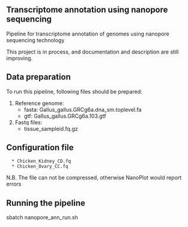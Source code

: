 ## Transcriptome annotation using nanopore sequencing

Pipeline for transcriptome annotation of genomes using nanopore sequencing technology

This project is in process, and documentation and description are still improving.

## Data preparation
To run this pipeline, following files should be prepared:
  1. Reference genome:
      * fasta: Gallus_gallus.GRCg6a.dna_sm.toplevel.fa
      * gtf: Gallus_gallus.GRCg6a.103.gtf
  2. Fastq files:
      * tissue_sampleid.fq.gz

## Configuration file
      * Chicken_Kidney_CD.fq
      * Chicken_Ovary_CC.fq
N.B. The file can not be compressed, otherwise NanoPlot would report errors

## Running the pipeline
sbatch nanopore_ann_run.sh
